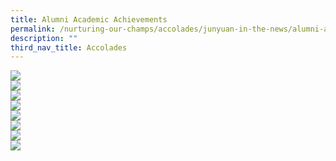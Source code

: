 ```yaml
---
title: Alumni Academic Achievements
permalink: /nurturing-our-champs/accolades/junyuan-in-the-news/alumni-academic-achievements/
description: ""
third_nav_title: Accolades
---
```

<img src="/images/aluma1.jpg"><br>
<img src="/images/aluma2.jpg"><br>
<img src="/images/aluma3.jpg"><br>
<img src="/images/aluma4.jpg"><br>
<img src="/images/aluma5.jpg"><br>
<img src="/images/aluma6.jpg"><br>
<img src="/images/aluma7.jpg"><br>
<img src="/images/aluma8.png">